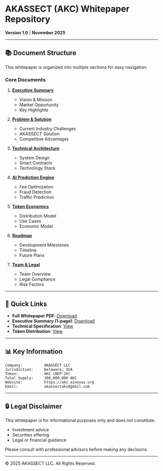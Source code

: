 # AKASSECT (AKC) Whitepaper Repository

**Version 1.0** | **November 2025**

---

## 📚 Document Structure

This whitepaper is organized into multiple sections for easy navigation:

### Core Documents

1. **[Executive Summary](./01-EXECUTIVE-SUMMARY.md)**
   - Vision & Mission
   - Market Opportunity
   - Key Highlights

2. **[Problem & Solution](./02-PROBLEM-SOLUTION.md)**
   - Current Industry Challenges
   - AKASSECT Solution
   - Competitive Advantages

3. **[Technical Architecture](./03-TECHNICAL-ARCHITECTURE.md)**
   - System Design
   - Smart Contracts
   - Technology Stack

4. **[AI Prediction Engine](./04-AI-ENGINE.md)**
   - Fee Optimization
   - Fraud Detection
   - Traffic Prediction

5. **[Token Economics](./05-TOKENOMICS.md)**
   - Distribution Model
   - Use Cases
   - Economic Model

6. **[Roadmap](./06-ROADMAP.md)**
   - Development Milestones
   - Timeline
   - Future Plans

7. **[Team & Legal](./07-TEAM-LEGAL.md)**
   - Team Overview
   - Legal Compliance
   - Risk Factors

---

## 🎯 Quick Links

- **Full Whitepaper PDF**: [Download](./AKC-Whitepaper-Complete.pdf)
- **Executive Summary (1-page)**: [Download](./AKC-Executive-Summary.pdf)
- **Technical Specification**: [View](./03-TECHNICAL-ARCHITECTURE.md)
- **Token Distribution**: [View](./05-TOKENOMICS.md)

---

## 📊 Key Information

```
Company:          AKASSECT LLC
Jurisdiction:     Delaware, USA
Token:            AKC (BEP-20)
Total Supply:     300,000,000 AKC
Website:          https://akc.ainovas.org
Email:            akassectakc@gmail.com
```

---

## 🔒 Legal Disclaimer

This whitepaper is for informational purposes only and does not constitute:
- Investment advice
- Securities offering
- Legal or financial guidance

Please consult with professional advisors before making any decisions.

---

© 2025 AKASSECT LLC. All Rights Reserved.
